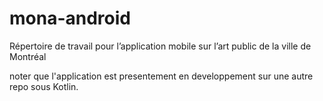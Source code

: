 # mona-android
Répertoire de travail pour l’application mobile sur l’art public de la ville de Montréal

noter que l'application est presentement en developpement sur une autre repo sous Kotlin.
